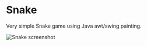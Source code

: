 # Snake
Very simple Snake game using Java awt/swing painting.

![Snake screenshot](https://i.imgur.com/pzEhBbs.png)
